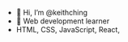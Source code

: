 - 👋 Hi, I’m @keithching
- 🌱 Web development learner
- HTML, CSS, JavaScript, React, 

<!---
keithching/keithching is a ✨ special ✨ repository because its `README.md` (this file) appears on your GitHub profile.
You can click the Preview link to take a look at your changes.
--->
